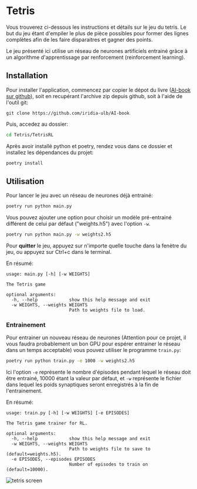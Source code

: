 # Tetris

Vous trouverez ci-dessous les instructions et détails sur le jeu du tetris.
Le but du jeu étant d'empiler le plus de pièce possibles pour former des lignes
complètes afin de les faire disparaitres et gagner des points.

Le jeu présenté ici utilise un réseau de neurones artificiels entrainé grâce 
à un algorithme d'apprentissage par renforcement (reinforcement learning).

## Installation

Pour installer l'application, commencez par copier le dépot du livre ([AI-book sur github][ia-gh]),
soit en recupérant l'archive zip depuis github, soit à l'aide de l'outil git:
```
git clone https://github.com/iridia-ulb/AI-book
```

Puis, accedez au dossier:

```bash
cd Tetris/TetrisRL
```

Après avoir installé python et poetry, rendez vous dans ce dossier et installez les
dépendances du projet:

```bash
poetry install
```

## Utilisation 
Pour lancer le jeu avec un réseau de neurones déjà entrainé:
```bash
poetry run python main.py
```

Vous pouvez ajouter une option pour choisir un modèle pré-entrainé différent
de celui par défaut ("weights.h5") avec l'option `-w`.

```bash
poetry run python main.py -w weights2.h5
```

Pour **quitter** le jeu, appuyez sur n'importe quelle touche dans la fenètre du
jeu, ou appuyez sur Ctrl+c dans le terminal.

En résumé:
```
usage: main.py [-h] [-w WEIGHTS]

The Tetris game

optional arguments:
  -h, --help            show this help message and exit
  -w WEIGHTS, --weights WEIGHTS
                        Path to weights file to load.
```

### Entrainement

Pour entrainer un nouveau réseau de neurones 
(Attention pour ce projet, il vous faudra probablement
un bon GPU pour espérer entrainer le réseau dans un temps acceptable) vous
pouvez utiliser le programme `train.py`:
```bash
poetry run python train.py -e 1000 -w weights2.h5
```
Ici l'option `-e` représente le nombre d'épisodes pendant lequel le réseau 
doit être entrainé, 10000 étant la valeur par défaut, et `-w` représente
le fichier dans lequel les poids synaptiques seront enregistrés à la fin de
l'entrainement.

En résumé:
```
usage: train.py [-h] [-w WEIGHTS] [-e EPISODES]

The Tetris game trainer for RL.

optional arguments:
  -h, --help            show this help message and exit
  -w WEIGHTS, --weights WEIGHTS
                        Path to weights file to save to (default=weights.h5).
  -e EPISODES, --episodes EPISODES
                        Number of episodes to train on (default=10000).
```

![tetris screen](../assets/img/tetris.png)

[ia-gh]: https://github.com/iridia-ulb/AI-book
